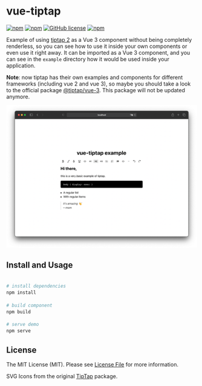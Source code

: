# vue-tiptap

[![npm](https://img.shields.io/npm/dt/vue-tiptap)](https://www.npmjs.com/package/vue-tiptap)
[![npm](https://img.shields.io/npm/dw/vue-tiptap)](https://www.npmjs.com/package/vue-tiptap)
[![GitHub license](https://img.shields.io/github/license/neverbot/vue-tiptap)](https://github.com/neverbot/vue-tiptap/blob/master/LICENSE.md)
[![npm](https://img.shields.io/npm/v/vue-tiptap)](https://www.npmjs.com/package/vue-tiptap)

Example of using [tiptap 2](https://github.com/scrumpy/tiptap/) as a Vue 3 component without being completely renderless, so you can see how to use it inside your own components or even use it right away. It can be imported as a Vue 3 component, and you can see in the `example` directory how it would be used inside your application.

**Note**: now tiptap has their own examples and components for different frameworks (including vue 2 and vue 3), so maybe you should take a look to the official package [@tiptap/vue-3](https://tiptap.dev/installation/vue3). This package will not be updated anymore.

![screenshot](./img/screenshot.png)

## Install and Usage

```bash

# install dependencies
npm install

# build component
npm build

# serve demo
npm serve
```

## License

The MIT License (MIT). Please see [License File](LICENSE.md) for more information.

SVG Icons from the original [TipTap](https://github.com/scrumpy/tiptap/) package.
